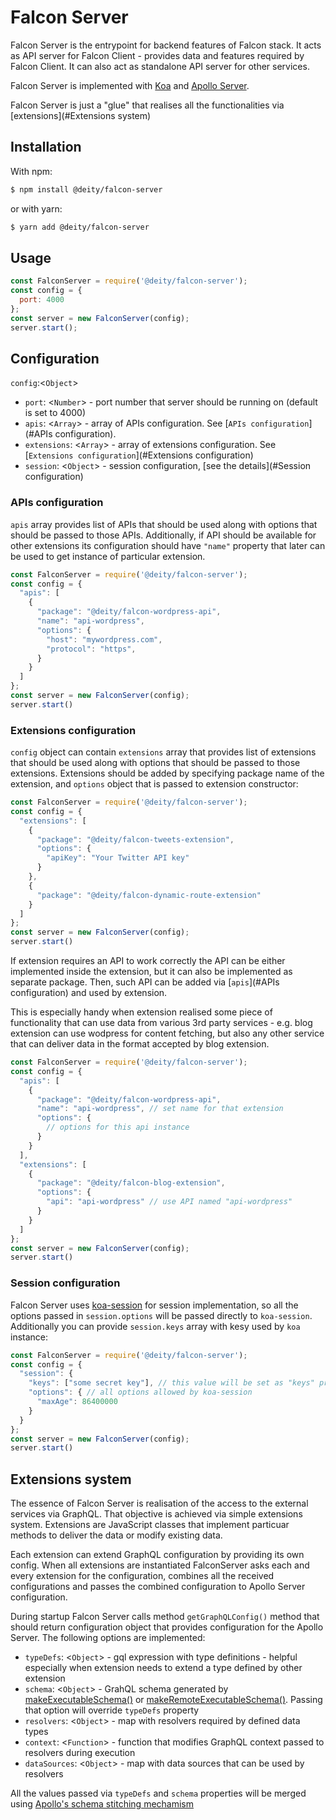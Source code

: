 # Falcon Server
Falcon Server is the entrypoint for backend features of Falcon stack. It acts as API server for Falcon Client - provides data and features required by Falcon Client. It can also act as standalone API server for other services.

Falcon Server is implemented with [Koa](https://koajs.com/) and [Apollo Server](https://www.apollographql.com/docs/apollo-server/).

Falcon Server is just a "glue" that realises all the functionalities via [extensions](#Extensions system)

## Installation
With npm:

```bash
$ npm install @deity/falcon-server
```
or with yarn:
```bash
$ yarn add @deity/falcon-server
```

## Usage
```js
const FalconServer = require('@deity/falcon-server');
const config = {
  port: 4000
};
const server = new FalconServer(config);
server.start();
```

## Configuration
`config`:<`Object`>
 * `port`: <`Number`> - port number that server should be running on (default is set to 4000)
 * `apis`: <`Array`> - array of APIs configuration. See [`APIs configuration`](#APIs configuration).
 * `extensions`: <`Array`> - array of extensions configuration. See [`Extensions configuration`](#Extensions configuration)
 * `session`: <`Object`> - session configuration, [see the details](#Session configuration)

### APIs configuration
`apis` array provides list of APIs that should be used along with options that should be passed to those APIs. Additionally, if API should be available for other extensions its configuration should have `"name"` property that later can be used to get instance of particular extension.

```js
const FalconServer = require('@deity/falcon-server');
const config = {
  "apis": [
    {
      "package": "@deity/falcon-wordpress-api",
      "name": "api-wordpress",
      "options": {
        "host": "mywordpress.com",
        "protocol": "https",
      }
    }
  ]
};
const server = new FalconServer(config);
server.start()
```

### Extensions configuration 
`config` object can contain `extensions` array that provides list of extensions that should be used along with options that should be passed to those extensions. 
Extensions should be added by specifying package name of the extension, and `options` object that is passed to extension constructor:

```js
const FalconServer = require('@deity/falcon-server');
const config = {
  "extensions": [
    { 
      "package": "@deity/falcon-tweets-extension",
      "options": {
        "apiKey": "Your Twitter API key"
      }
    },
    {
      "package": "@deity/falcon-dynamic-route-extension"
    }
  ]
};
const server = new FalconServer(config);
server.start()
```

If extension requires an API to work correctly the API can be either implemented inside the extension, but it can also be implemented as separate package. Then, such API can be added via [`apis`](#APIs configuration) and used by extension. 

This is especially handy when extension realised some piece of functionality that can use data from various 3rd party services - e.g. blog extension can use wodpress for content fetching, but also any other service that can deliver data in the format accepted by blog extension.

```js
const FalconServer = require('@deity/falcon-server');
const config = {
  "apis": [
    {
      "package": "@deity/falcon-wordpress-api",
      "name": "api-wordpress", // set name for that extension
      "options": {
        // options for this api instance
      }
    }
  ],
  "extensions": [
    { 
      "package": "@deity/falcon-blog-extension",
      "options": {
        "api": "api-wordpress" // use API named "api-wordpress"
      }
    }
  ]
};
const server = new FalconServer(config);
server.start()
```

### Session configuration
Falcon Server uses [koa-session](https://www.npmjs.com/package/koa-session) for session implementation, so all the options passed in `session.options` will be passed directly to `koa-session`. Additionally you can provide `session.keys` array with kesy used by `koa` instance:

```js
const FalconServer = require('@deity/falcon-server');
const config = {
  "session": {
    "keys": ["some secret key"], // this value will be set as "keys" property of koa instance
    "options": { // all options allowed by koa-session
      "maxAge": 86400000
    }
  }
};
const server = new FalconServer(config);
server.start()
```

## Extensions system
The essence of Falcon Server is realisation of the access to the external services via GraphQL. That objective is achieved via simple extensions system. Extensions are JavaScript classes that implement particuar methods to deliver the data or modify existing data.

Each extension can extend GraphQL configuration by providing its own config. When all extensions are instantiated FalconServer asks each and every extension for the configuration, combines all the received configurations and passes the combined configuration to Apollo Server configuration. 

During startup Falcon Server calls method `getGraphQLConfig()` method that should return configuration object that provides configuration for the Apollo Server. The following options are implemented:
 * `typeDefs`: <`Object`> - gql expression with type definitions - helpful especially when extension needs to extend a type defined by other extension
 * `schema`: <`Object`> - GrahQL schema generated by [makeExecutableSchema()](https://www.apollographql.com/docs/graphql-tools/schema-stitching.html) or [makeRemoteExecutableSchema()](https://www.apollographql.com/docs/graphql-tools/remote-schemas.html). Passing that option will override `typeDefs` property
 * `resolvers`: <`Object`> - map with resolvers required by defined data types
 * `context`: <`Function`> - function that modifies GraphQL context passed to resolvers during execution
 * `dataSources`: <`Object`> - map with data sources that can be used by resolvers

All the values passed via `typeDefs` and `schema` properties will be merged using [Apollo's schema stitching mechamism](https://www.apollographql.com/docs/graphql-tools/schema-stitching.html)